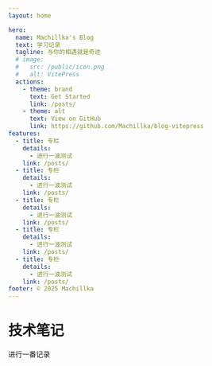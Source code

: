 ```yaml
---
layout: home

hero:
  name: Machillka's Blog
  text: 学习记录
  tagline: 与你的相遇就是奇迹
  # image:
  #   src: /public/icon.png
  #   alt: VitePress
  actions:
    - theme: brand
      text: Get Started
      link: /posts/
    - theme: alt
      text: View on GitHub
      link: https://github.com/Machillka/blog-vitepress
features:
  - title: 专栏
    details:
      - 进行一波测试
    link: /posts/
  - title: 专栏
    details:
      - 进行一波测试
    link: /posts/
  - title: 专栏
    details:
      - 进行一波测试
    link: /posts/
  - title: 专栏
    details:
      - 进行一波测试
    link: /posts/
  - title: 专栏
    details:
      - 进行一波测试
    link: /posts/
footer: © 2025 Machillka
---
```


# 技术笔记

进行一番记录
